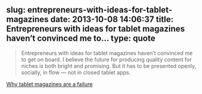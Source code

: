 slug: entrepreneurs-with-ideas-for-tablet-magazines
date: 2013-10-08 14:06:37
title: Entrepreneurs with ideas for tablet magazines haven’t convinced me to...
type: quote
---

> Entrepreneurs with ideas for tablet magazines haven’t convinced me to get on board. I believe the future for producing quality content for niches is both bright and promising. But it has to be presented openly, socially, in flow — not in closed tablet apps.

[Why tablet magazines are a failure](http://gigaom.com/2013/10/06/tablet-magazines-failure/)
